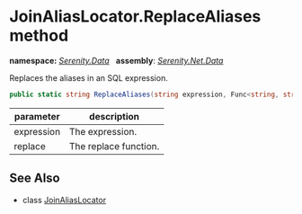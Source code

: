 # JoinAliasLocator.ReplaceAliases method
**namespace:** *[Serenity.Data](../../README.md#serenity.data-namespace)*   **assembly**: *[Serenity.Net.Data](../../README.md)*

Replaces the aliases in an SQL expression.

```csharp
public static string ReplaceAliases(string expression, Func<string, string> replace)
```

| parameter | description |
| --- | --- |
| expression | The expression. |
| replace | The replace function. |

## See Also

* class [JoinAliasLocator](../JoinAliasLocator.md)